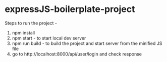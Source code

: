 # expressJS-boilerplate-project

Steps to run the project -  
1. npm install
2. npm start - to start local dev server 
3. npm run build - to build the project and start server from the minified JS file
4. go to http://localhost:8000/api/user/login and check response 
